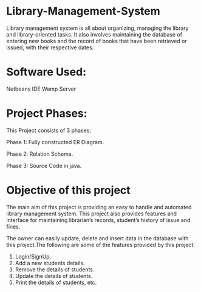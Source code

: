 # Library-Management-System
Library management system is all about organizing, managing the library and library-oriented tasks. It also involves maintaining the database of entering new books and the record of books that have been retrieved or issued, with their respective dates.

# Software Used:
Netbeans IDE
Wamp Server

# Project Phases:
This Project consists of 3 phases:

 Phase 1: Fully constructed ER Diagram.
 
 Phase 2: Relation Schema.
 
 Phase 3: Source Code in java.

# Objective of this project
The main aim of this project is providing an easy to handle and automated library management system. This project also provides features and interface for maintaining librarian’s records, student’s history of issue and fines.

The owner can easily update, delete and insert data in the database with this project.The following are some of the features provided by this project:

1. Login/SignUp.
2. Add a new students details.
3. Remove the details of students.
4. Update the details of students.
5. Print the details of students, etc.
